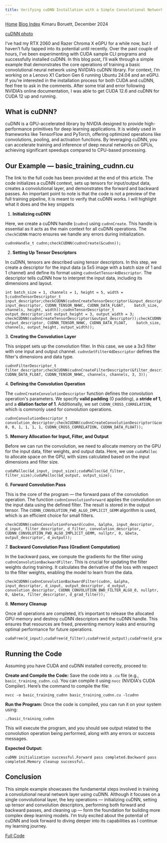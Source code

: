 ```yaml
---
title: Verifying cuDNN Installation with a Simple Convolutional Network
---
```

[Home](../../index.html) [Blog Index](../blog.html)
Kimaru Boruett, December 2024

[cuDNN photo](https://developer-blogs.nvidia.com/wp-content/uploads/2014/09/cuDNN_logo_white_on_black_1432x920-1024x658.png)

I’ve had my RTX 2060 and Razer Chroma X eGPU for a while now, but I haven’t fully tapped into its potential until recently. Over the past couple of hours, I’ve been experimenting with CUDA sample CLI programs and successfully installed cuDNN. In this blog post, I’ll walk through a simple example that demonstrates the core operations of training a basic convolutional neural network using NVIDIA’s cuDNN library. For context, I’m working on a Lenovo X1 Carbon Gen 6 running Ubuntu 24.04 and an eGPU. If you’re interested in the installation process for both CUDA and cuDNN, feel free to ask in the comments. After some trial and error following NVIDIA’s online documentation, I was able to get CUDA 12.6 and cuDNN for CUDA 12 up and running.

## What is cuDNN?

cuDNN is a GPU-accelerated library by NVIDIA designed to provide high-performance primitives for deep learning applications. It is widely used in frameworks like TensorFlow and PyTorch, offering optimized operations like convolutions, pooling, and activation functions. By leveraging cuDNN, you can accelerate training and inference of deep neural networks on GPUs, achieving significant speedups compared to CPU-based processing.

## Our Example — basic\_training\_cudnn.cu

The link to the full code has been provided at the end of this article. The code initializes a cuDNN context, sets up tensors for input/output data, creates a convolutional layer, and demonstrates the forward and backward passes. An important point to note is that the code is not a preview of the full training pipeline, it is meant to verify that cuDNN works. I will highlight what it does and the key snippets

1.  **Initializing cuDNN**

Here, we create a cuDNN handle (`cudnn`) using `cudnnCreate`. This handle is essential as it acts as the main context for all cuDNN operations. The `checkCUDNN` macro ensures we handle any errors during initialization.

```
cudnnHandle_t cudnn;checkCUDNN(cudnnCreate(&cudnn));
```

2. **Setting Up Tensor Descriptors**

In cuDNN, tensors are described using tensor descriptors. In this step, we create a descriptor for the input data (a 5x5 image with a batch size of 1 and 1 channel) and define its format using `cudnnSetTensor4dDescriptor`. The descriptor tells cuDNN how to interpret the input data, including its dimensions and layout.

```
int batch_size = 1, channels = 1, height = 5, width = 5;cudnnTensorDescriptor_t input_descriptor;checkCUDNN(cudnnCreateTensorDescriptor(&input_descriptor));checkCUDNN(cudnnSetTensor4dDescriptor(    input_descriptor, CUDNN_TENSOR_NHWC, CUDNN_DATA_FLOAT,    batch_size, channels, height, width));cudnnTensorDescriptor_t output_descriptor;int output_height = 3, output_width = 3; checkCUDNN(cudnnCreateTensorDescriptor(&output_descriptor));checkCUDNN(cudnnSetTensor4dDescriptor(    output_descriptor, CUDNN_TENSOR_NHWC, CUDNN_DATA_FLOAT,    batch_size, channels, output_height, output_width));
```

3\. **Creating the Convolution Layer**

This snippet sets up the convolution filter. In this case, we use a 3x3 filter with one input and output channel. `cudnnSetFilter4dDescriptor` defines the filter's dimensions and data type.

```
cudnnFilterDescriptor_t filter_descriptor;checkCUDNN(cudnnCreateFilterDescriptor(&filter_descriptor));checkCUDNN(cudnnSetFilter4dDescriptor(filter_descriptor, CUDNN_DATA_FLOAT, CUDNN_TENSOR_NHWC, channels, channels, 3, 3));
```

4\. **Defining the Convolution Operation**

The `cudnnCreateConvolutionDescriptor` function defines the convolution operation's parameters. We specify **valid padding** (0 padding), a **stride of 1**, and a **dilation factor of 1**. Additionally, we set `CUDNN_CROSS_CORRELATION`, which is commonly used for convolution operations.

```
cudnnConvolutionDescriptor_t convolution_descriptor;checkCUDNN(cudnnCreateConvolutionDescriptor(&convolution_descriptor));checkCUDNN(cudnnSetConvolution2dDescriptor(convolution_descriptor, 0, 0, 1, 1, 1, 1, CUDNN_CROSS_CORRELATION, CUDNN_DATA_FLOAT));
```

5\. **Memory Allocation for Input, Filter, and Output**

Before we can run the convolution, we need to allocate memory on the GPU for the input data, filter weights, and output data. Here, we use `cudaMalloc` to allocate space on the GPU, with sizes calculated based on the input dimensions and filter size.

```
cudaMalloc(&d_input, input_size);cudaMalloc(&d_filter, filter_size);cudaMalloc(&d_output, output_size);
```

6\. **Forward Convolution Pass**

This is the core of the program — the forward pass of the convolution operation. The function `cudnnConvolutionForward` applies the convolution on the input data using the defined filter. The result is stored in the output tensor. The `CUDNN_CONVOLUTION_FWD_ALGO_IMPLICIT_GEMM` algorithm is used, which is an efficient choice for small filters.

```
checkCUDNN(cudnnConvolutionForward(cudnn, &alpha, input_descriptor, d_input, filter_descriptor, d_filter, convolution_descriptor, CUDNN_CONVOLUTION_FWD_ALGO_IMPLICIT_GEMM, nullptr, 0, &beta, output_descriptor, d_output));
```

7\. **Backward Convolution Pass (Gradient Computation)**

In the backward pass, we compute the gradients for the filter using `cudnnConvolutionBackwardFilter`. This is crucial for updating the filter weights during training. It calculates the derivative of the loss with respect to the filter weights, enabling the model to learn from the data.

```
checkCUDNN(cudnnConvolutionBackwardFilter(cudnn, &alpha, input_descriptor, d_input, output_descriptor, d_output, convolution_descriptor, CUDNN_CONVOLUTION_BWD_FILTER_ALGO_0, nullptr, 0, &beta, filter_descriptor, d_grad_filter));
```

8\. **Memory Cleanup**

Once all operations are completed, it’s important to release the allocated GPU memory and destroy cuDNN descriptors and the cuDNN handle. This ensures that resources are freed, preventing memory leaks and ensuring optimal performance for future operations.

```
cudaFree(d_input);cudaFree(d_filter);cudaFree(d_output);cudaFree(d_grad_filter);cudnnDestroyTensorDescriptor(input_descriptor);cudnnDestroyTensorDescriptor(output_descriptor);cudnnDestroyFilterDescriptor(filter_descriptor);cudnnDestroyConvolutionDescriptor(convolution_descriptor);cudnnDestroy(cudnn);
```

## Running the Code

Assuming you have CUDA and cuDNN installed correctly, proceed to:

**Create and Compile the Code:** Save the code into a `.cu` file (e.g., `basic_training_cudnn.cu`). You can compile it using `nvcc` (NVIDIA's CUDA Compiler). Here’s the command to compile the file:

```
nvcc -o basic_training_cudnn basic_training_cudnn.cu -lcudnn
```

**Run the Program:** Once the code is compiled, you can run it on your system using:

```
./basic_training_cudnn
```

This will execute the program, and you should see output related to the convolution operation being performed, along with any errors or success messages.

**Expected Output:**

```
cuDNN initialization successful.Forward pass completed.Backward pass completed.Memory cleanup successful.
```

## Conclusion

This simple example showcases the fundamental steps involved in training a convolutional neural network layer using cuDNN. Although it focuses on a single convolutional layer, the key operations — initializing cuDNN, setting up tensor and convolution descriptors, performing both forward and backward passes, and cleaning up — form the foundation for building more complex deep learning models. I’m truly excited about the potential of cuDNN and look forward to diving deeper into its capabilities as I continue my learning journey.

[Full Code](https://github.com/kmarulab/cuda-learning/blob/main/basic_training_cudnn.cu)
